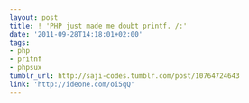 ```yaml
---
layout: post
title: ! 'PHP just made me doubt printf. /:'
date: '2011-09-28T14:18:01+02:00'
tags:
- php
- pritnf
- phpsux
tumblr_url: http://saji-codes.tumblr.com/post/10764724643
link: 'http://ideone.com/oi5qQ'
---
```

